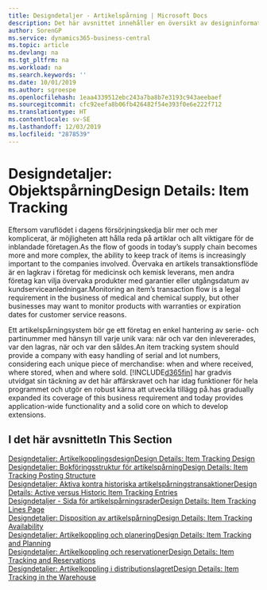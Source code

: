 ```yaml
---
title: Designdetaljer - Artikelspårning | Microsoft Docs
description: Det här avsnittet innehåller en översikt av designinformation för artikelspårning.
author: SorenGP
ms.service: dynamics365-business-central
ms.topic: article
ms.devlang: na
ms.tgt_pltfrm: na
ms.workload: na
ms.search.keywords: ''
ms.date: 10/01/2019
ms.author: sgroespe
ms.openlocfilehash: 1eaa4339512ebc243a7ba8b7e3193c943aeebaef
ms.sourcegitcommit: cfc92eefa8b06fb426482f54e393f0e6e222f712
ms.translationtype: HT
ms.contentlocale: sv-SE
ms.lasthandoff: 12/03/2019
ms.locfileid: "2878539"
---
```

# <a name="design-details-item-tracking"></a><span data-ttu-id="53ee3-103">Designdetaljer: Objektspårning</span><span class="sxs-lookup"><span data-stu-id="53ee3-103">Design Details: Item Tracking</span></span>
<span data-ttu-id="53ee3-104">Eftersom varuflödet i dagens försörjningskedja blir mer och mer komplicerat, är möjligheten att hålla reda på artiklar och allt viktigare för de inblandade företagen.</span><span class="sxs-lookup"><span data-stu-id="53ee3-104">As the flow of goods in today’s supply chain becomes more and more complex, the ability to keep track of items is increasingly important to the companies involved.</span></span> <span data-ttu-id="53ee3-105">Övervaka en artikels transaktionsflöde är en lagkrav i företag för medicinsk och kemisk leverans, men andra företag kan vilja övervaka produkter med garantier eller utgångsdatum av kundserviceanledningar.</span><span class="sxs-lookup"><span data-stu-id="53ee3-105">Monitoring an item’s transaction flow is a legal requirement in the business of medical and chemical supply, but other businesses may want to monitor products with warranties or expiration dates for customer service reasons.</span></span>  

<span data-ttu-id="53ee3-106">Ett artikelspårningsystem bör ge ett företag en enkel hantering av serie- och partinummer med hänsyn till varje unik vara: när och var den inlevererades, var den lagras, när och var den såldes.</span><span class="sxs-lookup"><span data-stu-id="53ee3-106">An item tracking system should provide a company with easy handling of serial and lot numbers, considering each unique piece of merchandise: when and where received, where stored, when and where sold.</span></span> [!INCLUDE[d365fin](includes/d365fin_md.md)] <span data-ttu-id="53ee3-107">har gradvis utvidgat sin täckning av det här affärskravet och har idag funktioner för hela programmet och utgör en robust kärna att utveckla tillägg på.</span><span class="sxs-lookup"><span data-stu-id="53ee3-107">has gradually expanded its coverage of this business requirement and today provides application-wide functionality and a solid core on which to develop extensions.</span></span>  

## <a name="in-this-section"></a><span data-ttu-id="53ee3-108">I det här avsnittet</span><span class="sxs-lookup"><span data-stu-id="53ee3-108">In This Section</span></span>  
[<span data-ttu-id="53ee3-109">Designdetaljer: Artikelkopplingsdesign</span><span class="sxs-lookup"><span data-stu-id="53ee3-109">Design Details: Item Tracking Design</span></span>](design-details-item-tracking-design.md)  
[<span data-ttu-id="53ee3-110">Designdetaljer: Bokföringsstruktur för artikelspårning</span><span class="sxs-lookup"><span data-stu-id="53ee3-110">Design Details: Item Tracking Posting Structure</span></span>](design-details-item-tracking-posting-structure.md)  
[<span data-ttu-id="53ee3-111">Designdetaljer: Aktiva kontra historiska artikelspårningstransaktioner</span><span class="sxs-lookup"><span data-stu-id="53ee3-111">Design Details: Active versus Historic Item Tracking Entries</span></span>](design-details-active-versus-historic-item-tracking-entries.md)  
[<span data-ttu-id="53ee3-112">Designdetaljer - Sida för artikelspårningsrader</span><span class="sxs-lookup"><span data-stu-id="53ee3-112">Design Details: Item Tracking Lines Page</span></span>](design-details-item-tracking-lines-window.md)  
[<span data-ttu-id="53ee3-113">Designdetaljer: Disposition av artikelspårning</span><span class="sxs-lookup"><span data-stu-id="53ee3-113">Design Details: Item Tracking Availability</span></span>](design-details-item-tracking-availability.md)  
[<span data-ttu-id="53ee3-114">Designdetaljer: Artikelkoppling och planering</span><span class="sxs-lookup"><span data-stu-id="53ee3-114">Design Details: Item Tracking and Planning</span></span>](design-details-item-tracking-and-planning.md)  
[<span data-ttu-id="53ee3-115">Designdetaljer: Artikelkoppling och reservationer</span><span class="sxs-lookup"><span data-stu-id="53ee3-115">Design Details: Item Tracking and Reservations</span></span>](design-details-item-tracking-and-reservations.md)  
[<span data-ttu-id="53ee3-116">Designdetaljer: Artikelkoppling i distributionslagret</span><span class="sxs-lookup"><span data-stu-id="53ee3-116">Design Details: Item Tracking in the Warehouse</span></span>](design-details-item-tracking-in-the-warehouse.md)
